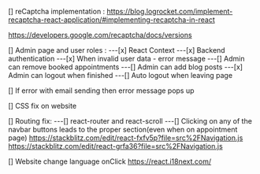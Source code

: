 [] reCaptcha implementation :
https://blog.logrocket.com/implement-recaptcha-react-application/#implementing-recaptcha-in-react

https://developers.google.com/recaptcha/docs/versions

[] Admin page and user roles :
---[x] React Context
---[x] Backend authentication
---[x] When invalid user data - error message
---[] Admin can remove booked appointments
---[] Admin can add blog posts
---[x] Admin can logout when finished
---[] Auto logout when leaving page

[] If error with email sending then error message pops up

[] CSS fix on website

[] Routing fix:
---[] react-router and react-scroll
---[] Clicking on any of the navbar buttons leads to the proper section(even when on appointment page)
https://stackblitz.com/edit/react-fxfv5p?file=src%2FNavigation.js
https://stackblitz.com/edit/react-grfa36?file=src%2FNavigation.js

[] Website change language onClick
https://react.i18next.com/
